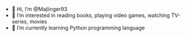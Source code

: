- 👋 Hi, I’m @Majlinger93
- 👀 I’m interested in reading books, playing video games, watching TV-series, movies
- 🌱 I’m currently learning Python programming language

<!---
Majlinger93/Majlinger93 is a ✨ special ✨ repository because its `README.md` (this file) appears on your GitHub profile.
You can click the Preview link to take a look at your changes.
--->
